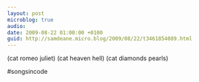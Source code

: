 ```yaml
---
layout: post
microblog: true
audio: 
date: 2009-08-22 01:00:00 +0100
guid: http://samdeane.micro.blog/2009/08/22/t3461854089.html
---
```

(cat romeo juliet)
(cat heaven hell)
(cat diamonds pearls)

#songsincode
